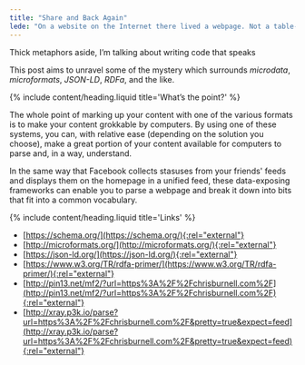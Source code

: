 ```yaml
---
title: "Share and Back Again"
lede: "On a website on the Internet there lived a webpage. Not a table-laden soup of divs, filled with JavaScript and a dozen half-used frameworks, nor yet a portion of the page that could be read by a human that a robot could not: it was written for all, and that means microformats."
---
```


Thick metaphors aside, I’m talking about writing code that speaks

This post aims to unravel some of the mystery which surrounds *microdata*, *microformats*, *JSON-LD*, *RDFa*, and the like.


{% include content/heading.liquid title='What’s the point?' %}

The whole point of marking up your content with one of the various formats is to make your content grokkable by computers. By using one of these systems, you can, with relative ease (depending on the solution you choose), make a great portion of your content available for computers to parse and, in a way, understand.

In the same way that Facebook collects stasuses from your friends' feeds and displays them on the homepage in a unified feed, these data-exposing frameworks can enable you to parse a webpage and break it down into bits that fit into a common vocabulary.

{% include content/heading.liquid title='Links' %}

- [https://schema.org/](https://schema.org/){:rel="external"}
- [http://microformats.org/](http://microformats.org/){:rel="external"}
- [https://json-ld.org/](https://json-ld.org/){:rel="external"}
- [https://www.w3.org/TR/rdfa-primer/](https://www.w3.org/TR/rdfa-primer/){:rel="external"}
- [http://pin13.net/mf2/?url=https%3A%2F%2Fchrisburnell.com%2F](http://pin13.net/mf2/?url=https%3A%2F%2Fchrisburnell.com%2F){:rel="external"}
- [http://xray.p3k.io/parse?url=https%3A%2F%2Fchrisburnell.com%2F&pretty=true&expect=feed](http://xray.p3k.io/parse?url=https%3A%2F%2Fchrisburnell.com%2F&pretty=true&expect=feed){:rel="external"}
